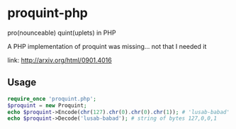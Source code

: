 # proquint-php
pro(nounceable) quint(uplets) in PHP

A PHP implementation of proquint was missing… not that I needed it

link: http://arxiv.org/html/0901.4016


## Usage

```PHP
require_once 'proquint.php';
$proquint = new Proquint;
echo $proquint->Encode(chr(127).chr(0).chr(0).chr(1)); # 'lusab-babad'
echo $proquint->Decode('lusab-babad'); # string of bytes 127,0,0,1
```
